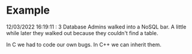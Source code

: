 # Example

<!-- replace-with-date starts -->
12/03/2022 16:19:11 : 3 Database Admins walked into a NoSQL bar. A little while later they walked out because they couldn't find a table.
<!-- replace-with-date ends -->

<!-- replace-with-joke starts -->
In C we had to code our own bugs. In C++ we can inherit them.
<!-- replace-with-joke ends -->